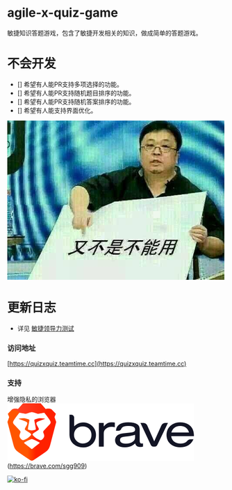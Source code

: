 # agile-x-quiz-game
敏捷知识答题游戏，包含了敏捷开发相关的知识，做成简单的答题游戏。

# 不会开发

- [] 希望有人能PR支持多项选择的功能。
- [] 希望有人能PR支持随机题目排序的功能。
- [] 希望有人能PR支持随机答案排序的功能。
- [] 希望有人能支持界面优化。

![](https://raw.githubusercontent.com/sggggy/agile-quiz-game/master/20200326140430.png)

# 更新日志

* 详见  [敏捷领导力测试](https://tech.teamtime.cc/categories/%E6%95%8F%E6%8D%B7%E9%A2%86%E5%AF%BC%E5%8A%9B%E6%B5%8B%E8%AF%95/)

### 访问地址

[https://quizxquiz.teamtime.cc](https://quizxquiz.teamtime.cc)

### 支持

增强隐私的浏览器 ![Brave](https://raw.githubusercontent.com/sggggy/agile-quiz-game/master/brave-logotype-full-color.png)(https://brave.com/sgg909)

[![ko-fi](https://www.ko-fi.com/img/githubbutton_sm.svg)](https://ko-fi.com/V7V412DB4)